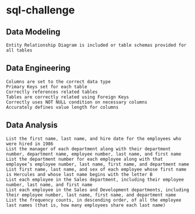# sql-challenge

## Data Modeling 
```Entity Relationship Diagram is included or table schemas provided for all tables```

## Data Engineering 
```All required columns are defined for each table 
Columns are set to the correct data type 
Primary Keys set for each table 
Correctly references related tables 
Tables are correctly related using Foreign Keys 
Correctly uses NOT NULL condition on necessary columns  
Accurately defines value length for columns
```
## Data Analysis 
```List the employee number, last name, first name, sex, and salary of each employee  
List the first name, last name, and hire date for the employees who were hired in 1986  
List the manager of each department along with their department number, department name, employee number, last name, and first name  
List the department number for each employee along with that employee’s employee number, last name, first name, and department name  
List first name, last name, and sex of each employee whose first name is Hercules and whose last name begins with the letter B 
List each employee in the Sales department, including their employee number, last name, and first name  
List each employee in the Sales and Development departments, including their employee number, last name, first name, and department name 
List the frequency counts, in descending order, of all the employee last names (that is, how many employees share each last name)  
```
